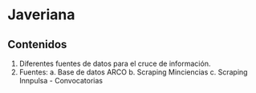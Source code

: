 # Javeriana
## Contenidos
1. Diferentes fuentes de datos para el cruce de información.
2. Fuentes:
   a. Base de datos ARCO
   b. Scraping Minciencias
   c. Scraping Innpulsa - Convocatorias
